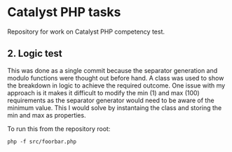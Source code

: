 # Catalyst PHP tasks

Repository for work on Catalyst PHP competency test.

## 2. Logic test

This was done as a single commit because the separator generation and modulo functions were thought out before hand. A class was used to show the breakdown in logic to achieve the required outcome. One issue with my approach is it makes it difficult to modify the min (1) and max (100) requirements as the separator generator would need to be aware of the minimum value. This I would solve by instantaing the class and storing the min and max as properties.

To run this from the repository root:

```
php -f src/foorbar.php
```


